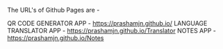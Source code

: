 The URL's of Github Pages are -

QR CODE GENERATOR APP - https://prashamjn.github.io/
LANGUAGE TRANSLATOR APP - https://prashamjn.github.io/Translator
NOTES APP - https://prashamjn.github.io/Notes
